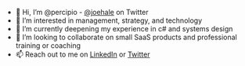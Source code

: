 - 👋 Hi, I’m @percipio - [@joehale](https://twitter.com/joehale) on Twitter
- 👀 I’m interested in management, strategy, and technology
- 🌱 I’m currently deepening my experience in c# and systems design
- 💞️ I’m looking to collaborate on small SaaS products and professional training or coaching
- 📫 Reach out to me on [LinkedIn](https://www.linkedin.com/in/joe-hale) or [Twitter](https://twitter.com/joehale)

